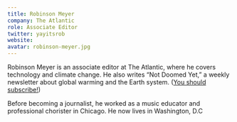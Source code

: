```yaml
---
title: Robinson Meyer
company: The Atlantic
role: Associate Editor
twitter: yayitsrob
website:
avatar: robinson-meyer.jpg
---
```

Robinson Meyer is an associate editor at The Atlantic, where he covers technology and climate change. He also writes “Not Doomed Yet,” a weekly newsletter about global warming and the Earth system. ([You should subscribe!](http://tinyletter.com/not-doomed-yet))

Before becoming a journalist, he worked as a music educator and professional chorister in Chicago. He now lives in Washington, D.C
